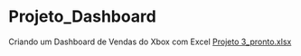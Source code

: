 # Projeto_Dashboard
Criando um Dashboard de Vendas do Xbox com Excel
[Projeto 3_pronto.xlsx](https://github.com/user-attachments/files/20989459/Projeto.3_pronto.xlsx)
